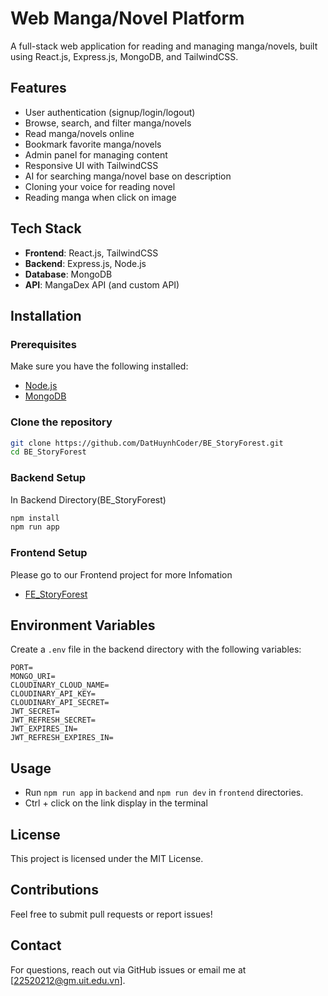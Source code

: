 # Web Manga/Novel Platform

A full-stack web application for reading and managing manga/novels, built using React.js, Express.js, MongoDB, and TailwindCSS.

## Features

- User authentication (signup/login/logout)
- Browse, search, and filter manga/novels
- Read manga/novels online
- Bookmark favorite manga/novels
- Admin panel for managing content
- Responsive UI with TailwindCSS
- AI for searching manga/novel base on description
- Cloning your voice for reading novel
- Reading manga when click on image

## Tech Stack

- **Frontend**: React.js, TailwindCSS
- **Backend**: Express.js, Node.js
- **Database**: MongoDB
- **API**: MangaDex API (and custom API)

## Installation

### Prerequisites
Make sure you have the following installed:
- [Node.js](https://nodejs.org/)
- [MongoDB](https://www.mongodb.com/)

### Clone the repository
```sh
git clone https://github.com/DatHuynhCoder/BE_StoryForest.git
cd BE_StoryForest
```

### Backend Setup
In Backend Directory(BE_StoryForest)
```sh
npm install
npm run app
```

### Frontend Setup
Please go to our Frontend project for more Infomation
- [FE_StoryForest](https://github.com/DatHuynhCoder/FE_StoryForest)

## Environment Variables
Create a `.env` file in the backend directory with the following variables:
```
PORT=
MONGO_URI=
CLOUDINARY_CLOUD_NAME=
CLOUDINARY_API_KEY=
CLOUDINARY_API_SECRET=
JWT_SECRET=
JWT_REFRESH_SECRET=
JWT_EXPIRES_IN=
JWT_REFRESH_EXPIRES_IN=
```

## Usage
- Run `npm run app` in `backend` and `npm run dev` in `frontend` directories.
- Ctrl + click on the link display in the terminal

## License
This project is licensed under the MIT License.

## Contributions
Feel free to submit pull requests or report issues!

## Contact
For questions, reach out via GitHub issues or email me at [22520212@gm.uit.edu.vn].
